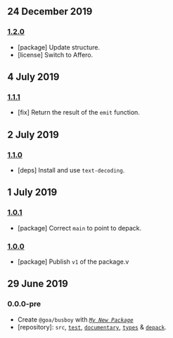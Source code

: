 ## 24 December 2019

### [1.2.0](https://github.com/idiocc/busboy/compare/v1.1.1...v1.2.0)

- [package] Update structure.
- [license] Switch to Affero.

## 4 July 2019

### [1.1.1](https://github.com/idiocc/busboy/compare/v1.1.0...v1.1.1)

- [fix] Return the result of the `emit` function.

## 2 July 2019

### [1.1.0](https://github.com/idiocc/busboy/compare/v1.0.1...v1.1.0)

- [deps] Install and use `text-decoding`.

## 1 July 2019

### [1.0.1](https://github.com/idiocc/busboy/compare/v1.0.0...v1.0.1)

- [package] Correct `main` to point to depack.

### [1.0.0](https://github.com/idiocc/busboy/compare/v0.0.0-pre...v1.0.0)

- [package] Publish `v1` of the package.v

## 29 June 2019

### 0.0.0-pre

- Create `@goa/busboy` with _[`My New Package`](https://mnpjs.org)_
- [repository]: `src`, [`test`](https://contexttesting.com), [`documentary`](https://readme.page), [`types`](https://typedef.page) & [`depack`](https://compiler.page).